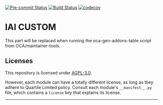 
<!-- /!\ Non OCA Context : Set here the badge of your runbot / runboat instance. -->
[![Pre-commit Status](https://github.com/qrtl/iai-custom/actions/workflows/pre-commit.yml/badge.svg?branch=16.0)](https://github.com/qrtl/iai-custom/actions/workflows/pre-commit.yml?query=branch%3A16.0)
[![Build Status](https://github.com/qrtl/iai-custom/actions/workflows/test.yml/badge.svg?branch=16.0)](https://github.com/qrtl/iai-custom/actions/workflows/test.yml?query=branch%3A16.0)
[![codecov](https://codecov.io/gh/qrtl/iai-custom/branch/16.0/graph/badge.svg)](https://codecov.io/gh/qrtl/iai-custom)
<!-- /!\ Non OCA Context : Set here the badge of your translation instance. -->

<!-- /!\ do not modify above this line -->

# IAI CUSTOM



<!-- /!\ do not modify below this line -->

<!-- prettier-ignore-start -->

[//]: # (addons)

This part will be replaced when running the oca-gen-addons-table script from OCA/maintainer-tools.

[//]: # (end addons)

<!-- prettier-ignore-end -->

## Licenses

This repository is licensed under [AGPL-3.0](LICENSE).

However, each module can have a totally different license, as long as they adhere to Quartile Limited
policy. Consult each module's `__manifest__.py` file, which contains a `license` key
that explains its license.

----
<!-- /!\ Non OCA Context : Set here the full description of your organization. -->

